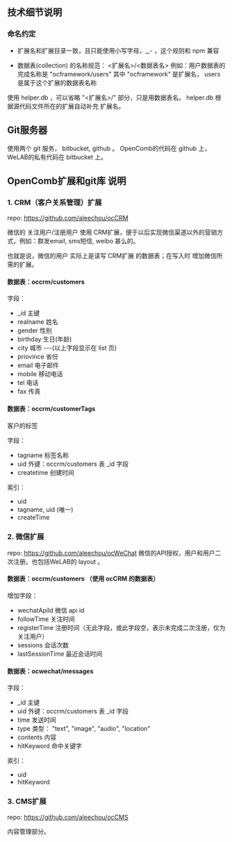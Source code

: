 ## 技术细节说明

### 命名约定

* 扩展名和扩展目录一致，且只能使用小写字母，_,- ，这个规则和 npm 兼容

* 数据表(collection) 的名称规范：  <扩展名>/<数据表名>
例如：用户数据表的完成名称是 "ocframework/users"
其中 "ocframework“ 是扩展名， users 是属于这个扩展的数据表名称

使用 helper.db ，可以省略 "<扩展名>/" 部分，只是用数据表名。 helper.db 根据源代码文件所在的扩展自动补充 扩展名。




## Git服务器
使用两个 git 服务， bitbucket, github  。 OpenComb的代码在 github 上， WeLAB的私有代码在 bitbucket 上。

## OpenComb扩展和git库 说明

### 1. CRM（客户关系管理）扩展

repo: https://github.com/aleechou/ocCRM

微信的 关注用户/注册用户 使用 CRM扩展，便于以后实现微信渠道以外的营销方式，例如：群发email, sms短信, weibo 甚么的。

也就是说，微信的用户 实际上是读写 CRM扩展 的数据表；在写入时 增加微信所需的扩展。

#### 数据表：occrm/customers   

字段： 
* _id             主键
* realname     姓名
* gender        性别
* birthday      生日(年龄)
* city             城市
---(以上字段显示在 list 页)
* priovince     省份
* email          电子邮件
* mobile        移动电话
* tel              电话
* fax              传真

#### 数据表：occrm/customerTags 
客户的标签

字段：
* tagname    标签名称
* uid            外键：occrm/customers 表 _id 字段
* createtime  创建时间

索引：
* uid
* tagname, uid (唯一)
* createTime


### 2. 微信扩展
repo: https://github.com/aleechou/ocWeChat
微信的API授权，用户和用户二次注册。也包括WeLAB的 layout 。



#### 数据表：occrm/customers （使用 ocCRM 的数据表）

增加字段：
* wechatApiId     微信 api id
* followTime      关注时间
* registerTime    注册时间（无此字段，或此字段空，表示未完成二次注册，仅为关注用户）
* sessions        会话次数
* lastSessionTime 最近会话时间


#### 数据表：ocwechat/messages

字段：
* _id             主键
* uid             外键：occrm/customers 表 _id 字段
* time            发送时间
* type            类型： "text", "image", "audio", "location"
* contents        内容
* hitKeyword      命中关键字

索引：
* uid
* hitKeyword


### 3. CMS扩展

repo: https://github.com/aleechou/ocCMS

内容管理部分。






